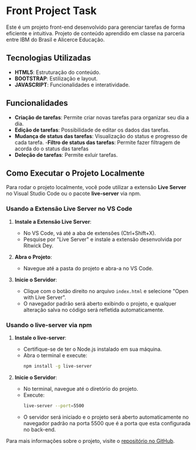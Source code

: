 # Front Project Task

Este é um projeto front-end desenvolvido para gerenciar tarefas de forma eficiente e intuitiva.
Projeto de conteúdo aprendido em classe na parceria entre IBM do Brasil e Alicerce Educação.

## Tecnologias Utilizadas

- **HTML5**: Estruturação do conteúdo.
- **BOOTSTRAP**: Estilização e layout.
- **JAVASCRIPT**: Funcionalidades e interatividade.

## Funcionalidades

- **Criação de tarefas**: Permite criar novas tarefas para organizar seu dia a dia.
- **Edição de tarefas**: Possibilidade de editar os dados das tarefas.
- **Mudança de status das tarefas**: Visualização do status e progresso de cada tarefa.
-**Filtro de status das tarefas**: Permite fazer filtragem de acorda do o status das tarefas
- **Deleção de tarefas**: Permite exluir tarefas.

## Como Executar o Projeto Localmente

Para rodar o projeto localmente, você pode utilizar a extensão **Live Server** no Visual Studio Code ou o pacote **live-server** via npm.

### Usando a Extensão Live Server no VS Code

1. **Instale a Extensão Live Server**:
   - No VS Code, vá até a aba de extensões (Ctrl+Shift+X).
   - Pesquise por "Live Server" e instale a extensão desenvolvida por Ritwick Dey.

2. **Abra o Projeto**:
   - Navegue até a pasta do projeto e abra-a no VS Code.

3. **Inicie o Servidor**:
   - Clique com o botão direito no arquivo `index.html` e selecione "Open with Live Server".
   - O navegador padrão será aberto exibindo o projeto, e qualquer alteração salva no código será refletida automaticamente.

### Usando o live-server via npm

1. **Instale o live-server**:
   - Certifique-se de ter o Node.js instalado em sua máquina.
   - Abra o terminal e execute:
     ```bash
     npm install -g live-server 
     ```

2. **Inicie o Servidor**:
   - No terminal, navegue até o diretório do projeto.
   - Execute:
     ```bash
     live-server --port=5500
     ```
   - O servidor será iniciado e o projeto será aberto automaticamente no navegador padrão na porta 5500 que é a porta que esta configurada no back-end.

Para mais informações sobre o projeto, visite o [repositório no GitHub](https://github.com/infowap/front-project-task).

